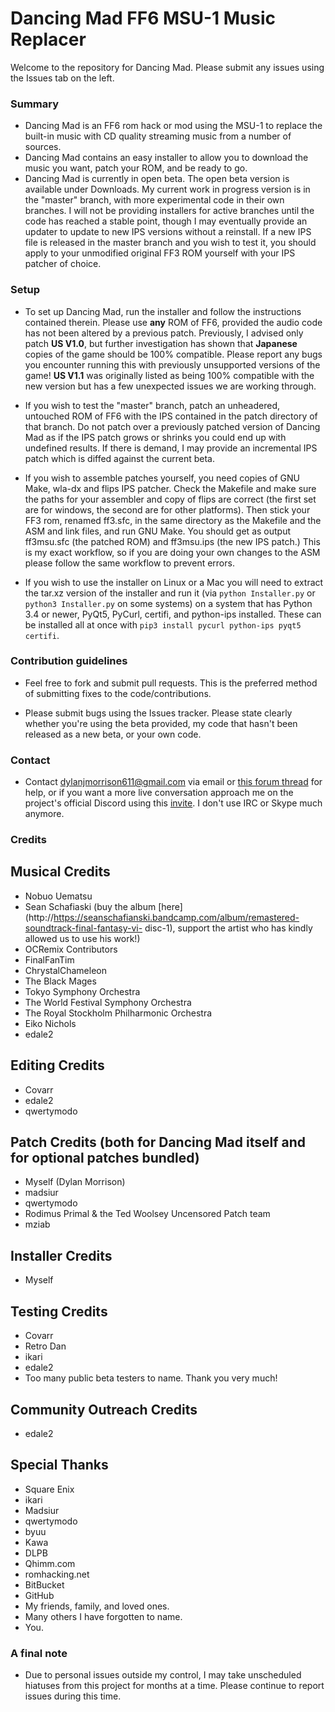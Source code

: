# Dancing Mad FF6 MSU-1 Music Replacer #

Welcome to the repository for Dancing Mad. Please submit any issues using the Issues tab on the left. 

### Summary ###

* Dancing Mad is an FF6 rom hack or mod using the MSU-1 to replace the built-in music with CD quality streaming music from a number of sources.
* Dancing Mad contains an easy installer to allow you to download the music you want, patch your ROM, and be ready to go.
* Dancing Mad is currently in open beta. The open beta version is available under Downloads. My current work in progress version is in the "master" branch, with more experimental code in their own branches. I will not be providing installers for active branches until the code has reached a stable point, though I may eventually provide an updater to update to new IPS versions without a reinstall. If a new IPS file is released in the master branch and you wish to test it, you should apply to your unmodified original FF3 ROM yourself with your IPS patcher of choice.

### Setup ###

* To set up Dancing Mad, run the installer and follow the instructions contained therein. Please use **any** ROM of FF6, provided the audio code has not been altered by a previous patch. Previously, I advised only patch **US V1.0**, but further investigation has shown that **Japanese** copies of the game should be 100% compatible. Please report any bugs you encounter running this with previously unsupported versions of the game! **US V1.1** was originally listed as being 100% compatible with the new version but has a few unexpected issues we are working through.

* If you wish to test the "master" branch, patch an unheadered, untouched ROM of FF6 with the IPS contained in the patch directory of that branch. Do not patch over a previously patched version of Dancing Mad as if the IPS patch grows or shrinks you could end up with undefined results. If there is demand, I may provide an incremental IPS patch which is diffed against the current beta.

* If you wish to assemble patches yourself, you need copies of GNU Make, wla-dx and flips IPS patcher. Check the Makefile and make sure the paths for your assembler and copy of flips are correct (the first set are for windows, the second are for other platforms). Then stick your FF3 rom, renamed ff3.sfc, in the same directory as the Makefile and the ASM and link files, and run GNU Make. You should get as output ff3msu.sfc (the patched ROM) and ff3msu.ips (the new IPS patch.) This is my exact workflow, so if you are doing your own changes to the ASM please follow the same workflow to prevent errors.

* If you wish to use the installer on Linux or a Mac you will need to extract the tar.xz version of the installer and run it (via `python Installer.py` or `python3 Installer.py` on some systems) on a system that has Python 3.4 or newer, PyQt5, PyCurl, certifi, and python-ips installed. These can be installed all at once with `pip3 install pycurl python-ips pyqt5 certifi`.

### Contribution guidelines ###

* Feel free to fork and submit pull requests. This is the preferred method of submitting fixes to the code/contributions. 

* Please submit bugs using the Issues tracker. Please state clearly whether you're using the beta provided, my code that hasn't been released as a new beta, or your own code. 



### Contact ###

* Contact dylanjmorrison611@gmail.com via email or [this forum thread](http://forums.qhimm.com/index.php?topic=16077) for help, or if you want a more live conversation approach me on the project's official Discord using this [invite](https://discord.gg/ynZkNnK). I don't use IRC or Skype much anymore. 

### Credits ###
## Musical Credits ##
* Nobuo Uematsu
* Sean Schafiaski (buy the album [here](http://https://seanschafianski.bandcamp.com/album/remastered-soundtrack-final-fantasy-vi- disc-1), support the artist who has kindly allowed us to use his work!)
* OCRemix Contributors
* FinalFanTim
* ChrystalChameleon
* The Black Mages
* Tokyo Symphony Orchestra
* The World Festival Symphony Orchestra
* The Royal Stockholm Philharmonic Orchestra
* Eiko Nichols
* edale2

## Editing Credits ##
* Covarr
* edale2
* qwertymodo

## Patch Credits (both for Dancing Mad itself and for optional patches bundled) ##
* Myself (Dylan Morrison)
* madsiur
* qwertymodo
* Rodimus Primal & the Ted Woolsey Uncensored Patch team
* mziab

## Installer Credits ##
* Myself

## Testing Credits ##
* Covarr
* Retro Dan
* ikari
* edale2
* Too many public beta testers to name. Thank you very much!

## Community Outreach Credits ##
* edale2

## Special Thanks ##
* Square Enix
* ikari
* Madsiur
* qwertymodo
* byuu
* Kawa
* DLPB
* Qhimm.com
* romhacking.net
* BitBucket
* GitHub
* My friends, family, and loved ones.
* Many others I have forgotten to name.
* You.

### A final note ###

* Due to personal issues outside my control, I may take unscheduled hiatuses from this project for months at a time. Please continue to report issues during this time.

